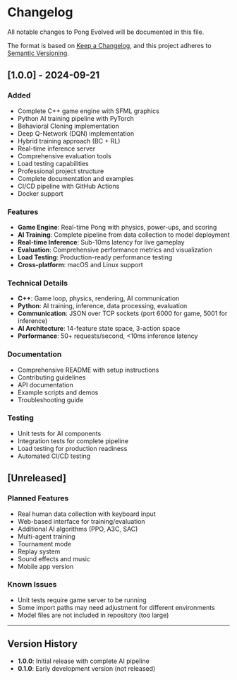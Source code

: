 # Changelog

All notable changes to Pong Evolved will be documented in this file.

The format is based on [Keep a Changelog](https://keepachangelog.com/en/1.0.0/),
and this project adheres to [Semantic Versioning](https://semver.org/spec/v2.0.0.html).

## [1.0.0] - 2024-09-21

### Added
- Complete C++ game engine with SFML graphics
- Python AI training pipeline with PyTorch
- Behavioral Cloning implementation
- Deep Q-Network (DQN) implementation
- Hybrid training approach (BC + RL)
- Real-time inference server
- Comprehensive evaluation tools
- Load testing capabilities
- Professional project structure
- Complete documentation and examples
- CI/CD pipeline with GitHub Actions
- Docker support

### Features
- **Game Engine**: Real-time Pong with physics, power-ups, and scoring
- **AI Training**: Complete pipeline from data collection to model deployment
- **Real-time Inference**: Sub-10ms latency for live gameplay
- **Evaluation**: Comprehensive performance metrics and visualization
- **Load Testing**: Production-ready performance testing
- **Cross-platform**: macOS and Linux support

### Technical Details
- **C++**: Game loop, physics, rendering, AI communication
- **Python**: AI training, inference, data processing, evaluation
- **Communication**: JSON over TCP sockets (port 6000 for game, 5001 for inference)
- **AI Architecture**: 14-feature state space, 3-action space
- **Performance**: 50+ requests/second, <10ms inference latency

### Documentation
- Comprehensive README with setup instructions
- Contributing guidelines
- API documentation
- Example scripts and demos
- Troubleshooting guide

### Testing
- Unit tests for AI components
- Integration tests for complete pipeline
- Load testing for production readiness
- Automated CI/CD testing

## [Unreleased]

### Planned Features
- Real human data collection with keyboard input
- Web-based interface for training/evaluation
- Additional AI algorithms (PPO, A3C, SAC)
- Multi-agent training
- Tournament mode
- Replay system
- Sound effects and music
- Mobile app version

### Known Issues
- Unit tests require game server to be running
- Some import paths may need adjustment for different environments
- Model files are not included in repository (too large)

---

## Version History

- **1.0.0**: Initial release with complete AI pipeline
- **0.1.0**: Early development version (not released)
